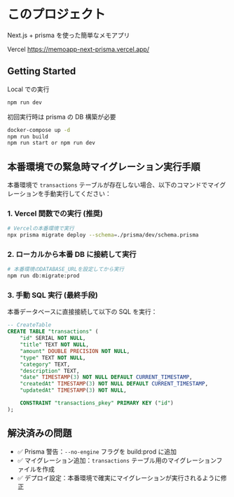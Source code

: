# このプロジェクト

Next.js + prisma を使った簡単なメモアプリ

Vercel
https://memoapp-next-prisma.vercel.app/

## Getting Started

Local での実行

```bash
npm run dev
```

初回実行時は prisma の DB 構築が必要

```bash
docker-compose up -d
npm run build
npm run start or npm run dev
```

## 本番環境での緊急時マイグレーション実行手順

本番環境で `transactions` テーブルが存在しない場合、以下のコマンドでマイグレーションを手動実行してください：

### 1. Vercel 関数での実行 (推奨)

```bash
# Vercelの本番環境で実行
npx prisma migrate deploy --schema=./prisma/dev/schema.prisma
```

### 2. ローカルから本番 DB に接続して実行

```bash
# 本番環境のDATABASE_URLを設定してから実行
npm run db:migrate:prod
```

### 3. 手動 SQL 実行 (最終手段)

本番データベースに直接接続して以下の SQL を実行：

```sql
-- CreateTable
CREATE TABLE "transactions" (
    "id" SERIAL NOT NULL,
    "title" TEXT NOT NULL,
    "amount" DOUBLE PRECISION NOT NULL,
    "type" TEXT NOT NULL,
    "category" TEXT,
    "description" TEXT,
    "date" TIMESTAMP(3) NOT NULL DEFAULT CURRENT_TIMESTAMP,
    "createdAt" TIMESTAMP(3) NOT NULL DEFAULT CURRENT_TIMESTAMP,
    "updatedAt" TIMESTAMP(3) NOT NULL,

    CONSTRAINT "transactions_pkey" PRIMARY KEY ("id")
);
```

## 解決済みの問題

- ✅ Prisma 警告：`--no-engine` フラグを build:prod に追加
- ✅ マイグレーション追加：`transactions` テーブル用のマイグレーションファイルを作成
- ✅ デプロイ設定：本番環境で確実にマイグレーションが実行されるように修正
